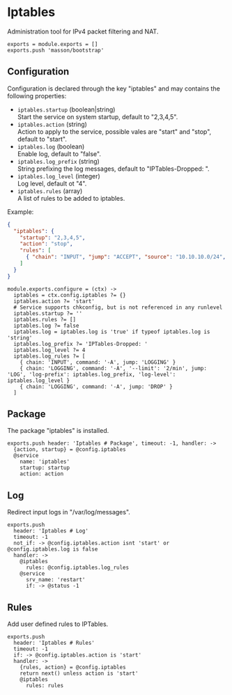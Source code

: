 
# Iptables

Administration tool for IPv4 packet filtering and NAT.

    exports = module.exports = []
    exports.push 'masson/bootstrap'

## Configuration

Configuration is declared through the key "iptables" and may contains the following properties:   

*   `iptables.startup` (boolean|string)   
    Start the service on system startup, default to "2,3,4,5".   
*   `iptables.action` (string)   
    Action to apply to the service, possible vales are "start" and "stop",
    default to "start".   
*   `iptables.log` (boolean)   
    Enable log, default to "false".   
*   `iptables.log_prefix` (string)   
    String prefixing the log messages, default to "IPTables-Dropped: ".   
*   `iptables.log_level` (integer)   
    Log level, default ot "4".   
*   `iptables.rules` (array)   
    A list of rules to be added to iptables.   

Example:

```json
{
  "iptables": {
    "startup": "2,3,4,5",
    "action": "stop",
    "rules": [
      { "chain": "INPUT", "jump": "ACCEPT", "source": "10.10.10.0/24", "comment": "Local" }
    ]
  }
}
```

    module.exports.configure = (ctx) ->
      iptables = ctx.config.iptables ?= {}
      iptables.action ?= 'start'
      # Service supports chkconfig, but is not referenced in any runlevel
      iptables.startup ?= ''
      iptables.rules ?= []
      iptables.log ?= false
      iptables.log = iptables.log is 'true' if typeof iptables.log is 'string'
      iptables.log_prefix ?= 'IPTables-Dropped: '
      iptables.log_level ?= 4
      iptables.log_rules ?= [
        { chain: 'INPUT', command: '-A', jump: 'LOGGING' }
        { chain: 'LOGGING', command: '-A', '--limit': '2/min', jump: 'LOG', 'log-prefix': iptables.log_prefix, 'log-level': iptables.log_level }
        { chain: 'LOGGING', command: '-A', jump: 'DROP' }
      ]

## Package

The package "iptables" is installed.

    exports.push header: 'Iptables # Package', timeout: -1, handler: ->
      {action, startup} = @config.iptables
      @service
        name: 'iptables'
        startup: startup
        action: action

## Log

Redirect input logs in "/var/log/messages".

    exports.push
      header: 'Iptables # Log'
      timeout: -1
      not_if: -> @config.iptables.action isnt 'start' or @config.iptables.log is false
      handler: ->
        @iptables
          rules: @config.iptables.log_rules
        @service
          srv_name: 'restart'
          if: -> @status -1

## Rules

Add user defined rules to IPTables.

    exports.push
      header: 'Iptables # Rules'
      timeout: -1
      if: -> @config.iptables.action is 'start'
      handler: ->
        {rules, action} = @config.iptables
        return next() unless action is 'start'
        @iptables
          rules: rules

